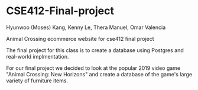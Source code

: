 # CSE412-Final-project
Hyunwoo (Moses) Kang, Kenny Le, Thera Manuel, Omar Valencia

Animal Crossing ecommerce website for cse412 final project

The final project for this class is to create a database using Postgres and real-world implmentation.

For our final project we decided to look at the popular 2019 video game "Animal Crossing: New Horizons" and create a database of the game's large variety of furniture items. 
